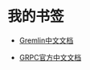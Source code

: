 # 我的书签

- [Gremlin中文文档](http://tinkerpop-gremlin.cn/)

- [GRPC官方中文文档](https://doc.oschina.net/grpc)

